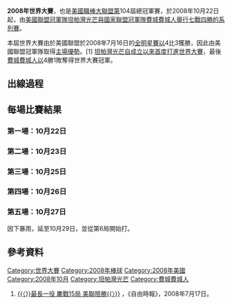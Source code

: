 **2008年世界大賽**，也是[美國職棒大聯盟第](https://zh.wikipedia.org/wiki/美國職棒大聯盟 "wikilink")104屆總冠軍賽，於2008年10月22日起，由[美國聯盟冠軍隊](https://zh.wikipedia.org/wiki/美國聯盟 "wikilink")[坦帕灣光芒與](../Page/坦帕灣光芒.md "wikilink")[國家聯盟冠軍隊](https://zh.wikipedia.org/wiki/國家聯盟 "wikilink")[費城費城人舉行七戰四勝的系列賽](../Page/費城費城人.md "wikilink")。

本屆世界大賽由於美國聯盟於2008年7月16日的[全明星賽以](https://zh.wikipedia.org/wiki/2008年美國職棒大聯盟全明星賽 "wikilink")4比3獲勝，因此由美國聯盟冠軍隊取得[主場優勢](https://zh.wikipedia.org/wiki/主場優勢 "wikilink")。\[1\]
[坦帕灣光芒自成立以來首度打進世界大賽](../Page/坦帕灣光芒.md "wikilink")，最後[費城費城人以](../Page/費城費城人.md "wikilink")4勝1敗奪得世界大賽冠軍。

## 出線過程

## 每場比賽結果

### 第一場：10月22日

### 第二場：10月23日

### 第三場：10月25日

### 第四場：10月26日

### 第五場：10月27日

因下暴雨，延至10月29日，並從第6局開始打。

## 參考資料

[Category:世界大賽](https://zh.wikipedia.org/wiki/Category:世界大賽 "wikilink")
[Category:2008年棒球](https://zh.wikipedia.org/wiki/Category:2008年棒球 "wikilink")
[Category:2008年美國](https://zh.wikipedia.org/wiki/Category:2008年美國 "wikilink")
[Category:2008年10月](https://zh.wikipedia.org/wiki/Category:2008年10月 "wikilink")
[Category:坦帕灣光芒](https://zh.wikipedia.org/wiki/Category:坦帕灣光芒 "wikilink")
[Category:費城費城人](https://zh.wikipedia.org/wiki/Category:費城費城人 "wikilink")

1.  [{{〈}}最長一役 鏖戰15局
    美聯險勝{{〉}}](http://www.libertytimes.com.tw/2008/new/jul/17/today-sp1.htm)
    ，《自由時報》，2008年7月17日。
